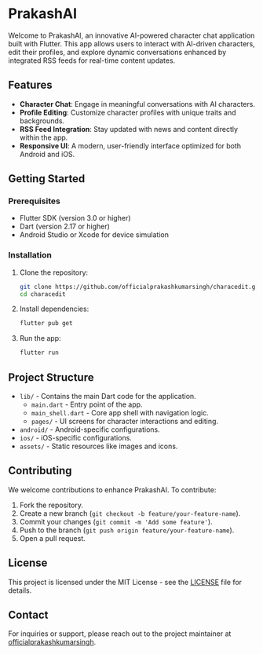 # PrakashAI

Welcome to PrakashAI, an innovative AI-powered character chat application built with Flutter. This app allows users to interact with AI-driven characters, edit their profiles, and explore dynamic conversations enhanced by integrated RSS feeds for real-time content updates.

## Features

- **Character Chat**: Engage in meaningful conversations with AI characters.
- **Profile Editing**: Customize character profiles with unique traits and backgrounds.
- **RSS Feed Integration**: Stay updated with news and content directly within the app.
- **Responsive UI**: A modern, user-friendly interface optimized for both Android and iOS.

## Getting Started

### Prerequisites

- Flutter SDK (version 3.0 or higher)
- Dart (version 2.17 or higher)
- Android Studio or Xcode for device simulation

### Installation

1. Clone the repository:
   ```bash
   git clone https://github.com/officialprakashkumarsingh/characedit.git
   cd characedit
   ```

2. Install dependencies:
   ```bash
   flutter pub get
   ```

3. Run the app:
   ```bash
   flutter run
   ```

## Project Structure

- `lib/` - Contains the main Dart code for the application.
  - `main.dart` - Entry point of the app.
  - `main_shell.dart` - Core app shell with navigation logic.
  - `pages/` - UI screens for character interactions and editing.
- `android/` - Android-specific configurations.
- `ios/` - iOS-specific configurations.
- `assets/` - Static resources like images and icons.

## Contributing

We welcome contributions to enhance PrakashAI. To contribute:

1. Fork the repository.
2. Create a new branch (`git checkout -b feature/your-feature-name`).
3. Commit your changes (`git commit -m 'Add some feature'`).
4. Push to the branch (`git push origin feature/your-feature-name`).
5. Open a pull request.

## License

This project is licensed under the MIT License - see the [LICENSE](LICENSE) file for details.

## Contact

For inquiries or support, please reach out to the project maintainer at [officialprakashkumarsingh](https://github.com/officialprakashkumarsingh).
